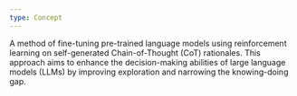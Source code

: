 ```yaml
---
type: Concept
---
```


A method of fine-tuning pre-trained language models using reinforcement learning on self-generated Chain-of-Thought (CoT) rationales. This approach aims to enhance the decision-making abilities of large language models (LLMs) by improving exploration and narrowing the knowing-doing gap.
